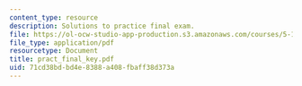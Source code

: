 ```yaml
---
content_type: resource
description: Solutions to practice final exam.
file: https://ol-ocw-studio-app-production.s3.amazonaws.com/courses/5-13-organic-chemistry-ii-fall-2006/71cd38bdbd4e8388a408fbaff38d373a_pract_final_key.pdf
file_type: application/pdf
resourcetype: Document
title: pract_final_key.pdf
uid: 71cd38bd-bd4e-8388-a408-fbaff38d373a
---
```


